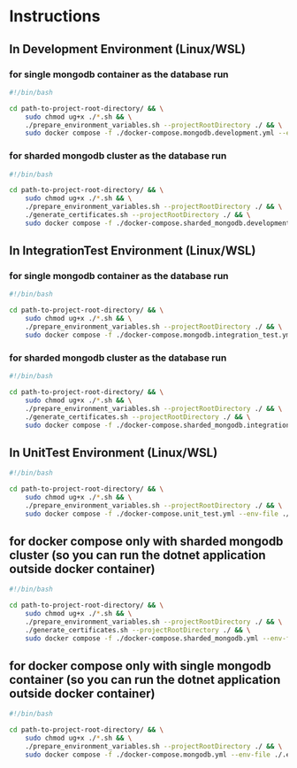# Instructions

## In Development Environment (Linux/WSL)

### for single mongodb container as the database run

```bash
#!/bin/bash

cd path-to-project-root-directory/ && \
    sudo chmod ug+x ./*.sh && \
    ./prepare_environment_variables.sh --projectRootDirectory ./ && \
    sudo docker compose -f ./docker-compose.mongodb.development.yml --env-file ./.env.mongodb.development up -d --build --remove-orphans -V
```

### for sharded mongodb cluster as the database run

```bash
#!/bin/bash

cd path-to-project-root-directory/ && \
    sudo chmod ug+x ./*.sh && \
    ./prepare_environment_variables.sh --projectRootDirectory ./ && \
    ./generate_certificates.sh --projectRootDirectory ./ && \
    sudo docker compose -f ./docker-compose.sharded_mongodb.development.yml --env-file ./.env.sharded_mongodb.development up -d --build --remove-orphans -V
```

## In IntegrationTest Environment (Linux/WSL)

### for single mongodb container as the database run

```bash
#!/bin/bash

cd path-to-project-root-directory/ && \
    sudo chmod ug+x ./*.sh && \
    ./prepare_environment_variables.sh --projectRootDirectory ./ && \
    sudo docker compose -f ./docker-compose.mongodb.integration_test.yml --env-file ./.env.mongodb.integration_test up --build --remove-orphans -V --exit-code-from user_management
```

### for sharded mongodb cluster as the database run

```bash
#!/bin/bash

cd path-to-project-root-directory/ && \
    sudo chmod ug+x ./*.sh && \
    ./prepare_environment_variables.sh --projectRootDirectory ./ && \
    ./generate_certificates.sh --projectRootDirectory ./ && \
    sudo docker compose -f ./docker-compose.sharded_mongodb.integration_test.yml --env-file ./.env.sharded_mongodb.integration_test up --build --remove-orphans -V --exit-code-from user_management
```

## In UnitTest Environment (Linux/WSL)

```bash
#!/bin/bash

cd path-to-project-root-directory/ && \
    sudo chmod ug+x ./*.sh && \
    ./prepare_environment_variables.sh --projectRootDirectory ./ && \
    sudo docker compose -f ./docker-compose.unit_test.yml --env-file ./.env.unit_test up --build --remove-orphans -V --exit-code-from user_management
```

## for docker compose only with sharded mongodb cluster (so you can run the dotnet application outside docker container)

```bash
#!/bin/bash

cd path-to-project-root-directory/ && \
    sudo chmod ug+x ./*.sh && \
    ./prepare_environment_variables.sh --projectRootDirectory ./ && \
    ./generate_certificates.sh --projectRootDirectory ./ && \
    sudo docker compose -f ./docker-compose.sharded_mongodb.yml --env-file ./.env.sharded_mongodb up -d --build --remove-orphans -V
```

## for docker compose only with single mongodb container (so you can run the dotnet application outside docker container)

```bash
#!/bin/bash

cd path-to-project-root-directory/ && \
    sudo chmod ug+x ./*.sh && \
    ./prepare_environment_variables.sh --projectRootDirectory ./ && \
    sudo docker compose -f ./docker-compose.mongodb.yml --env-file ./.env.mongodb up -d --build --remove-orphans -V
```
